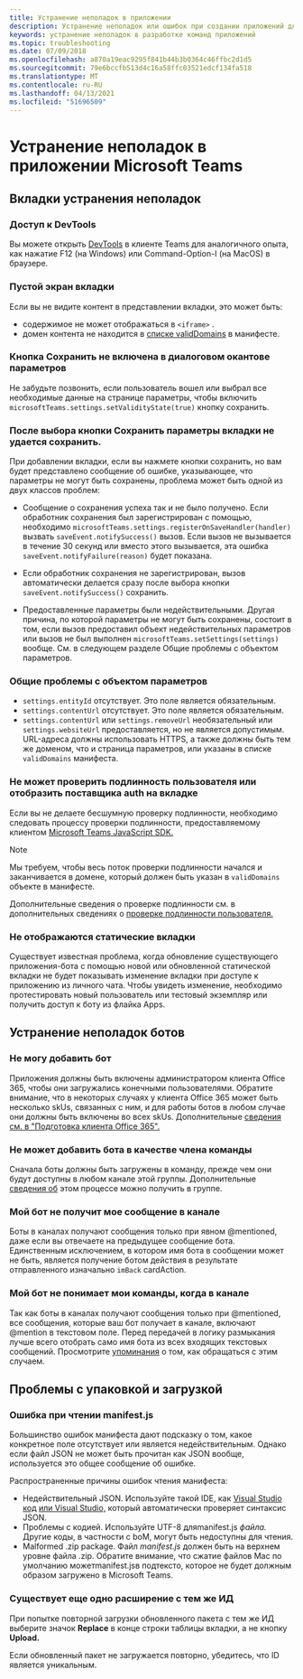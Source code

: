 ```yaml
---
title: Устранение неполадок в приложении
description: Устранение неполадок или ошибок при создании приложений для Microsoft Teams
keywords: устранение неполадок в разработке команд приложений
ms.topic: troubleshooting
ms.date: 07/09/2018
ms.openlocfilehash: a870a19eac9295f841b44b3b0364c46ffbc2d1d5
ms.sourcegitcommit: 79e6bccfb513d4c16a58ffc03521edcf134fa518
ms.translationtype: MT
ms.contentlocale: ru-RU
ms.lasthandoff: 04/13/2021
ms.locfileid: "51696509"
---
```

# <a name="troubleshoot-your-microsoft-teams-app"></a>Устранение неполадок в приложении Microsoft Teams

## <a name="troubleshooting-tabs"></a>Вкладки устранения неполадок

### <a name="accessing-the-devtools"></a>Доступ к DevTools

Вы можете открыть [DevTools](~/tabs/how-to/developer-tools.md) в клиенте Teams для аналогичного опыта, как нажатие F12 (на Windows) или Command-Option-I (на MacOS) в браузере.

### <a name="blank-tab-screen"></a>Пустой экран вкладки

Если вы не видите контент в представлении вкладки, это может быть:

* содержимое не может отображаться в `<iframe>` .
* домен контента не находится в [списке validDomains](~/resources/schema/manifest-schema.md#validdomains) в манифесте.

### <a name="the-save-button-isnt-enabled-on-the-settings-dialog"></a>Кнопка Сохранить не включена в диалоговом окантове параметров

Не забудьте позвонить, если пользователь вошел или выбрал все необходимые данные на странице параметры, чтобы включить `microsoftTeams.settings.setValidityState(true)` кнопку сохранить.

### <a name="after-selecting-the-save-button-the-tab-settings-cannot-be-saved"></a>После выбора кнопки Сохранить параметры вкладки не удается сохранить.

При добавлении вкладки, если вы нажмете кнопки сохранить, но вам будет представлено сообщение об ошибке, указывающее, что параметры не могут быть сохранены, проблема может быть одной из двух классов проблем:

* Сообщение о сохранения успеха так и не было получено. Если обработник сохранения был зарегистрирован с помощью, необходимо `microsoftTeams.settings.registerOnSaveHandler(handler)` вызвать `saveEvent.notifySuccess()` вызов. Если вызов не вызывается в течение 30 секунд или вместо этого вызывается, эта ошибка `saveEvent.notifyFailure(reason)` будет показана.

* Если обработник сохранения не зарегистрирован, вызов автоматически делается сразу после выбора кнопки `saveEvent.notifySuccess()` сохранить.

* Предоставленные параметры были недействительными. Другая причина, по которой параметры не могут быть сохранены, состоит в том, если вызов предоставил объект недействительных параметров или вызов не был выполнен `microsoftTeams.setSettings(settings)` вообще. См. в следующем разделе Общие проблемы с объектом параметров.

### <a name="common-problems-with-the-settings-object"></a>Общие проблемы с объектом параметров

* `settings.entityId` отсутствует. Это поле является обязательным.
* `settings.contentUrl` отсутствует. Это поле является обязательным.
* `settings.contentUrl` или `settings.removeUrl` необязательный или `settings.websiteUrl` предоставляется, но не является допустимым. URL-адреса должны использовать HTTPS, а также должны быть тем же доменом, что и страница параметров, или указаны в списке `validDomains` манифеста.

### <a name="cant-authenticate-the-user-or-display-your-auth-provider-in-your-tab"></a>Не может проверить подлинность пользователя или отобразить поставщика auth на вкладке

Если вы не делаете бесшумную проверку подлинности, необходимо следовать процессу проверки подлинности, предоставляемому клиентом [Microsoft Teams JavaScript SDK.](/javascript/api/overview/msteams-client.md)

> [!NOTE]
>Мы требуем, чтобы весь поток проверки подлинности начался и заканчивается в домене, который должен быть указан в `validDomains` объекте в манифесте.

Дополнительные сведения о проверке подлинности см. в дополнительных сведениях о [проверке подлинности пользователя.](~/concepts/authentication/authentication.md)

### <a name="static-tabs-not-showing-up"></a>Не отображаются статические вкладки

Существует известная проблема, когда обновление существующего приложения-бота с помощью новой или обновленной статической вкладки не будет показывать изменение вкладки при доступе к приложению из личного чата.  Чтобы увидеть изменение, необходимо протестировать новый пользователь или тестовый экземпляр или получить доступ к боту из флайка Apps.

## <a name="troubleshooting-bots"></a>Устранение неполадок ботов

### <a name="cant-add-my-bot"></a>Не могу добавить бот

Приложения должны быть включены администратором клиента Office 365, чтобы они загружались конечными пользователями. Обратите внимание, что в некоторых случаях у клиента Office 365 может быть несколько skUs, связанных с ним, и для работы ботов в любом случае они должны быть включены во всех skUs. Дополнительные [сведения см. в "Подготовка клиента Office 365".](~/concepts/build-and-test/prepare-your-o365-tenant.md)

### <a name="cant-add-bot-as-a-member-of-a-team"></a>Не может добавить бота в качестве члена команды

Сначала боты должны быть загружены в команду, прежде чем они будут доступны в любом канале этой группы. Дополнительные [сведения об](~/concepts/deploy-and-publish/apps-upload.md) этом процессе можно получить в группе.

### <a name="my-bot-doesnt-get-my-message-in-a-channel"></a>Мой бот не получит мое сообщение в канале

Боты в каналах получают сообщения только при явном @mentioned, даже если вы отвечаете на предыдущее сообщение бота. Единственным исключением, в котором имя бота в сообщении может не быть, является получение ботом действия в результате отправленного изначально `imBack` cardAction.

### <a name="my-bot-doesnt-understand-my-commands-when-in-a-channel"></a>Мой бот не понимает мои команды, когда в канале

Так как боты в каналах получают сообщения только при @mentioned, все сообщения, которые ваш бот получает в канале, включают @mention в текстовом поле. Перед передачей в логику размыкания лучше всего отобрать само имя бота из всех входящих текстовых сообщений. Просмотрите [упоминания](../bots/how-to/conversations/channel-and-group-conversations.md#work-with-mentions) о том, как обращаться с этим случаем.

## <a name="issues-with-packaging-and-uploading"></a>Проблемы с упаковкой и загрузкой

### <a name="error-while-reading-manifestjson"></a>Ошибка при чтении manifest.js

Большинство ошибок манифеста дают подсказку о том, какое конкретное поле отсутствует или является недействительным. Однако если файл JSON не может быть прочитан как JSON вообще, используется это общее сообщение об ошибке.

Распространенные причины ошибок чтения манифеста:

* Недействительный JSON. Используйте такой IDE, как [Visual Studio код](https://code.visualstudio.com) [или Visual Studio,](https://www.visualstudio.com/vs/) который автоматически проверяет синтаксис JSON.
* Проблемы с кодией. Используйте UTF-8 дляmanifest.js *файла.* Другие коды, в частности с boM, могут быть недоступны для чтения.
* Malformed .zip package. Файл *manifest.js* должен быть на верхнем уровне файла .zip. Обратите внимание, что сжатие файлов Mac по умолчанию можетmanifest.jsв подтексто, которое не будет должным образом загружено в Microsoft Teams. 

### <a name="another-extension-with-same-id-exists"></a>Существует еще одно расширение с тем же ИД

При попытке повторной загрузки обновленного пакета с тем же ИД выберите значок **Replace** в конце строки таблицы вкладки, а не кнопку **Upload.**

Если обновленный пакет не загружается повторно, убедитесь, что ID является уникальным.
